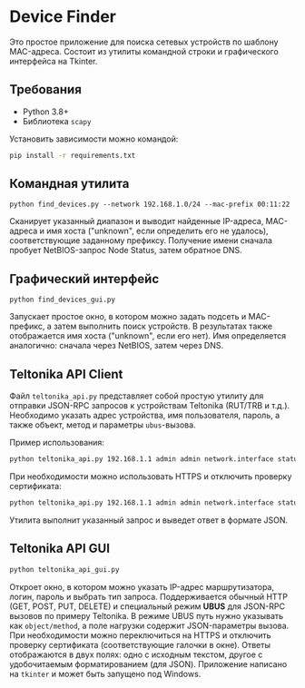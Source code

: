 # Device Finder

Это простое приложение для поиска сетевых устройств по шаблону MAC-адреса. Состоит из
утилиты командной строки и графического интерфейса на Tkinter.

## Требования

- Python 3.8+
- Библиотека `scapy`

Установить зависимости можно командой:

```bash
pip install -r requirements.txt
```

## Командная утилита

```
python find_devices.py --network 192.168.1.0/24 --mac-prefix 00:11:22
```

Сканирует указанный диапазон и выводит найденные IP-адреса, MAC-адреса и имя хоста
("unknown", если определить его не удалось), соответствующие заданному префиксу.
Получение имени сначала пробует NetBIOS-запрос Node Status, затем обратное DNS.

## Графический интерфейс

```
python find_devices_gui.py
```

Запускает простое окно, в котором можно задать подсеть и MAC-префикс,
а затем выполнить поиск устройств. В результатах также отображается имя хоста ("unknown", если его нет).
Имя определяется аналогично: сначала через NetBIOS, затем через DNS.

## Teltonika API Client

Файл `teltonika_api.py` представляет собой простую утилиту для отправки JSON-RPC
запросов к устройствам Teltonika (RUT/ТRB и т.д.). Необходимо указать адрес
устройства, имя пользователя, пароль, а также объект, метод и параметры
`ubus`-вызова.

Пример использования:

```bash
python teltonika_api.py 192.168.1.1 admin admin network.interface status "{}"
```

При необходимости можно использовать HTTPS и отключить проверку сертификата:

```bash
python teltonika_api.py 192.168.1.1 admin admin network.interface status "{}" --https --no-verify
```

Утилита выполнит указанный запрос и выведет ответ в формате JSON.

## Teltonika API GUI

```bash
python teltonika_api_gui.py
```

Откроет окно, в котором можно указать IP-адрес маршрутизатора, логин,
пароль и выбрать тип запроса. Поддерживается обычный HTTP (GET, POST,
PUT, DELETE) и специальный режим **UBUS** для JSON-RPC вызовов по
примеру Teltonika. В режиме UBUS путь нужно указывать как
`object/method`, а поле нагрузки содержит JSON-параметры вызова.
При необходимости можно переключиться на HTTPS и отключить проверку
сертификата (соответствующие галочки в окне).
Ответы отображаются в двух полях: одно с исходным текстом, другое с
удобочитаемым форматированием (для JSON). Приложение написано на
`tkinter` и может быть запущено под Windows.
